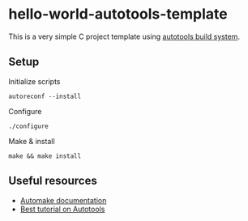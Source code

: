 # hello-world-autotools-template

This is a very simple C project template using [autotools build system](https://www.gnu.org/software/automake/manual/html_node/Autotools-Introduction.html).


## Setup

Initialize scripts

`autoreconf --install`

Configure

`./configure`

Make & install

`make && make install`

## Useful resources

- [Automake documentation](https://www.gnu.org/software/automake/manual/html_node/index.html)
- [Best tutorial on Autotools](https://www.lrde.epita.fr/~adl/dl/autotools.pdf)